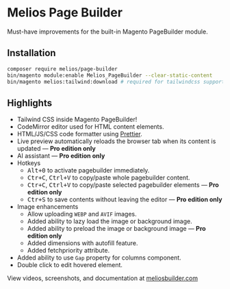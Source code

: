 # Melios Page Builder

Must-have improvements for the built-in Magento PageBuilder module.

## Installation

```bash
composer require melios/page-builder
bin/magento module:enable Melios_PageBuilder --clear-static-content
bin/magento melios:tailwind:download # required for tailwindcss support
```

## Highlights

 -  Tailwind CSS inside Magento PageBuilder!
 -  CodeMirror editor used for HTML content elements.
 -  HTML/JS/CSS code formatter using [Prettier](https://prettier.io/).
 -  Live preview automatically reloads the browser tab when its content is updated &mdash; **Pro edition only**
 -  AI assistant &mdash; **Pro edition only**
 -  Hotkeys
    - <kbd>Alt+0</kbd> to activate pagebuilder immediately.
    - <kbd>Ctr+C</kbd>, <kbd>Ctrl+V</kbd> to copy/paste whole pagebuilder content.
    - <kbd>Ctr+C</kbd>, <kbd>Ctrl+V</kbd> to copy/paste selected pagebuilder elements &mdash; **Pro edition only**
    - <kbd>Ctr+S</kbd> to save contents without leaving the editor &mdash; **Pro edition only**
 -  Image enhancements
    - Allow uploading `WEBP` and `AVIF` images.
    - Added ability to lazy load the image or background image.
    - Added ability to preload the image or background image &mdash; **Pro edition only**
    - Added dimensions with autofill feature.
    - Added fetchpriority attribute.
 -  Added ability to use `Gap` property for columns component.
 -  Double click to edit hovered element.

View videos, screenshots, and documentation at [meliosbuilder.com](https://meliosbuilder.com)
